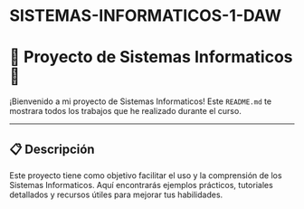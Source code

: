 # SISTEMAS-INFORMATICOS-1-DAW

# 🌟 Proyecto de Sistemas Informaticos 🌟

¡Bienvenido a mi proyecto de Sistemas Informaticos! Este `README.md` te mostrara todos los trabajos que he realizado durante el curso.

---

## 📋 Descripción

Este proyecto tiene como objetivo facilitar el uso y la comprensión de los Sistemas Informaticos. Aquí encontrarás ejemplos prácticos, tutoriales detallados y recursos útiles para mejorar tus habilidades.

